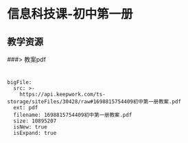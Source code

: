 # 信息科技课-初中第一册

## 教学资源

###> 教案pdf

###
 
```@BigFile

bigFile:
  src: >-
    https://api.keepwork.com/ts-storage/siteFiles/30428/raw#1698815754409初中第一册教案.pdf
  ext: pdf
  filename: 1698815754409初中第一册教案.pdf
  size: 10895207
  isNew: true
  isExpand: true
          
```